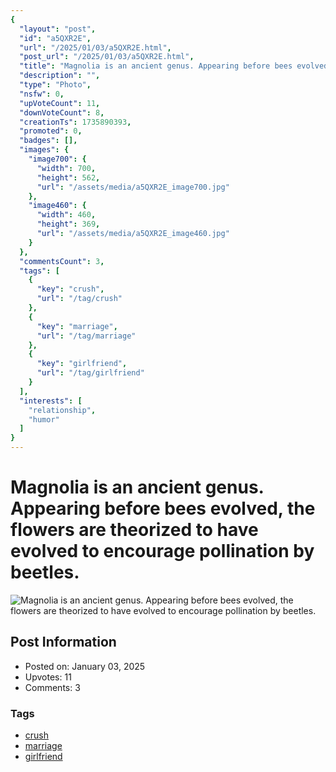 ```yaml
---
{
  "layout": "post",
  "id": "a5QXR2E",
  "url": "/2025/01/03/a5QXR2E.html",
  "post_url": "/2025/01/03/a5QXR2E.html",
  "title": "Magnolia is an ancient genus. Appearing before bees evolved, the flowers are theorized to have evolved to encourage pollination by beetles.",
  "description": "",
  "type": "Photo",
  "nsfw": 0,
  "upVoteCount": 11,
  "downVoteCount": 8,
  "creationTs": 1735890393,
  "promoted": 0,
  "badges": [],
  "images": {
    "image700": {
      "width": 700,
      "height": 562,
      "url": "/assets/media/a5QXR2E_image700.jpg"
    },
    "image460": {
      "width": 460,
      "height": 369,
      "url": "/assets/media/a5QXR2E_image460.jpg"
    }
  },
  "commentsCount": 3,
  "tags": [
    {
      "key": "crush",
      "url": "/tag/crush"
    },
    {
      "key": "marriage",
      "url": "/tag/marriage"
    },
    {
      "key": "girlfriend",
      "url": "/tag/girlfriend"
    }
  ],
  "interests": [
    "relationship",
    "humor"
  ]
}
---
```


# Magnolia is an ancient genus. Appearing before bees evolved, the flowers are theorized to have evolved to encourage pollination by beetles.

![Magnolia is an ancient genus. Appearing before bees evolved, the flowers are theorized to have evolved to encourage pollination by beetles.](/assets/media/a5QXR2E_image700.jpg)

## Post Information

- Posted on: January 03, 2025
- Upvotes: 11
- Comments: 3

### Tags

- [crush](/tag/crush)
- [marriage](/tag/marriage)
- [girlfriend](/tag/girlfriend)
